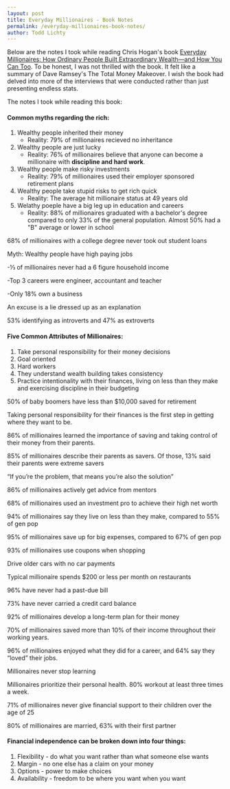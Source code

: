 ```yaml
---
layout: post
title: Everyday Millionaires - Book Notes
permalink: /everyday-millionaires-book-notes/
author: Todd Lichty
---
```

<p>Below are the notes I took while reading Chris Hogan's book <a href="https://www.amazon.ca/Everyday-Millionaires-Ordinary-Extraordinary-Wealth_and/dp/0977489523/ref=sr_1_1?ie=UTF8&amp;qid=1548422979&amp;sr=8-1&amp;keywords=everyday+millionaires+chris+hogan">Everyday Millionaires: How Ordinary People Built Extraordinary Wealth―and How You Can Too</a>. To be honest, I was not thrilled with the book. It felt like a summary of Dave Ramsey's The Total Money Makeover. I wish the book had delved into more of the interviews that were conducted rather than just presenting endless stats.</p><p>The notes I took while reading this book:</p><!--kg-card-begin: html--><h4>Common myths regarding the rich:</h4>
<ol>
    <li>Wealthy people inherited their money
    <ul>
        <li>Reality: 79% of millionaires recieved no inheritance</li>
    </ul>
    </li>
    <li>Wealthy people are just lucky
    <ul>
        <li>Reality: 76% of millionaires believe that anyone can become a millionaire with <b>discipline and hard work</b>.</li>
    </ul>    
    </li>
    <li>Wealthy people make risky investments
    <ul>
        <li>Reality: 79% of millionaires used their employer sponsored retirement plans</li>
    </ul>    
    </li>
    <li>Wealthy people take stupid risks to get rich quick
    <ul>
        <li>Reality: The average hit millionaire status at 49 years old</li>
    </ul>    
    </li>
    <li>Welathy poeple have a big leg up in education and careers
    <ul>
        <li>Reality: 88% of millionaires graduated with a bachelor's degree compared to only 33% of the general population. Almost 50% had a "B" average or lower in school</li>
    </ul>    
    </li>
</ol><!--kg-card-end: html--><p>68% of millionaires with a college degree never took out student loans</p><p>Myth: Wealthy people have high paying jobs</p><p>-⅓ of millionaires never had a 6 figure household income</p><p>-Top 3 careers were engineer, accountant and teacher</p><p>-Only 18% own a business</p><p>An excuse is a lie dressed up as an explanation</p><p>53% identifying as introverts and 47% as extroverts</p><!--kg-card-begin: markdown--><h4 id="fivecommonattributesofmillionaires">Five Common Attributes of Millionaires:</h4>
<ol>
<li>Take personal responsibility for their money decisions</li>
<li>Goal oriented</li>
<li>Hard workers</li>
<li>They understand wealth building takes consistency</li>
<li>Practice intentionality with their finances, living on less than they make and exercising discipline in their budgeting</li>
</ol>
<!--kg-card-end: markdown--><p>50% of baby boomers have less than $10,000 saved for retirement</p><p>Taking personal responsibility for their finances is the first step in getting where they want to be.</p><p>86% of millionaires learned the importance of saving and taking control of their money from their parents.</p><p>85% of millionaires describe their parents as savers. Of those, 13% said their parents were extreme savers</p><p>“If you’re the problem, that means you’re also the solution”</p><p>86% of millionaires actively get advice from mentors</p><p>68% of millionaires used an investment pro to achieve their high net worth</p><p>94% of millionaires say they live on less than they make, compared to 55% of gen pop</p><p>95% of millionaires save up for big expenses, compared to 67% of gen pop</p><p>93% of millionaires use coupons when shopping</p><p>Drive older cars with no car payments</p><p>Typical millionaire spends $200 or less per month on restaurants</p><p>96% have never had a past-due bill</p><p>73% have never carried a credit card balance</p><p>92% of millionaires develop a long-term plan for their money</p><p>70% of millionaires saved more than 10% of their income throughout their working years.</p><p>96% of millionaires enjoyed what they did for a career, and 64% say they “loved” their jobs.</p><p>Millionaires never stop learning</p><p>Millionaires prioritize their personal health. 80% workout at least three times a week.</p><p>71% of millionaires never give financial support to their children over the age of 25</p><p>80% of millionaires are married, 63% with their first partner</p><!--kg-card-begin: markdown--><h4 id="financialindependencecanbebrokendownintofourthings">Financial independence can be broken down into four things:</h4>
<ol>
<li>Flexibility - do what you want rather than what someone else wants</li>
<li>Margin - no one else has a claim on your money</li>
<li>Options - power to make choices</li>
<li>Availability - freedom to be where you want when you want</li>
</ol>
<!--kg-card-end: markdown--><p></p><p></p><p></p><p></p><p></p><p></p>